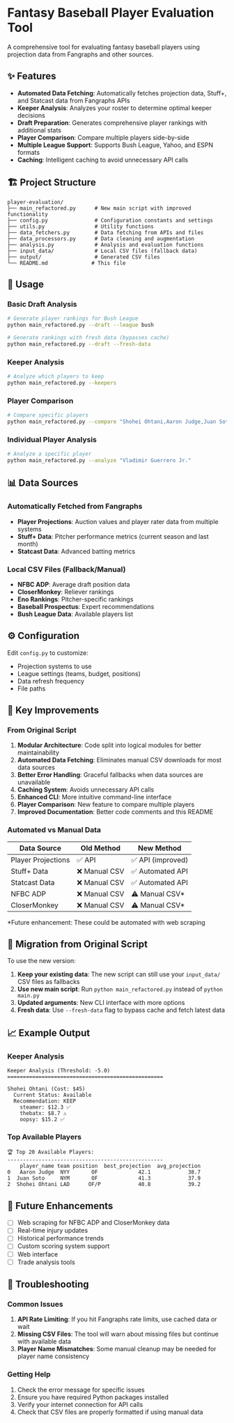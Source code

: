 # Fantasy Baseball Player Evaluation Tool

A comprehensive tool for evaluating fantasy baseball players using projection data from Fangraphs and other sources.

## ✨ Features

- **Automated Data Fetching**: Automatically fetches projection data, Stuff+, and Statcast data from Fangraphs APIs
- **Keeper Analysis**: Analyzes your roster to determine optimal keeper decisions
- **Draft Preparation**: Generates comprehensive player rankings with additional stats
- **Player Comparison**: Compare multiple players side-by-side
- **Multiple League Support**: Supports Bush League, Yahoo, and ESPN formats
- **Caching**: Intelligent caching to avoid unnecessary API calls

## 🏗️ Project Structure

```
player-evaluation/
├── main_refactored.py      # New main script with improved functionality
├── config.py               # Configuration constants and settings
├── utils.py                # Utility functions
├── data_fetchers.py        # Data fetching from APIs and files
├── data_processors.py      # Data cleaning and augmentation
├── analysis.py             # Analysis and evaluation functions
├── input_data/             # Local CSV files (fallback data)
├── output/                 # Generated CSV files
└── README.md              # This file
```

## 🚀 Usage

### Basic Draft Analysis

```bash
# Generate player rankings for Bush League
python main_refactored.py --draft --league bush

# Generate rankings with fresh data (bypasses cache)
python main_refactored.py --draft --fresh-data
```

### Keeper Analysis

```bash
# Analyze which players to keep
python main_refactored.py --keepers
```

### Player Comparison

```bash
# Compare specific players
python main_refactored.py --compare "Shohei Ohtani,Aaron Judge,Juan Soto"
```

### Individual Player Analysis

```bash
# Analyze a specific player
python main_refactored.py --analyze "Vladimir Guerrero Jr."
```

## 📊 Data Sources

### Automatically Fetched from Fangraphs

- **Player Projections**: Auction values and player rater data from multiple systems
- **Stuff+ Data**: Pitcher performance metrics (current season and last month)
- **Statcast Data**: Advanced batting metrics

### Local CSV Files (Fallback/Manual)

- **NFBC ADP**: Average draft position data
- **CloserMonkey**: Reliever rankings
- **Eno Rankings**: Pitcher-specific rankings
- **Baseball Prospectus**: Expert recommendations
- **Bush League Data**: Available players list

## ⚙️ Configuration

Edit `config.py` to customize:

- Projection systems to use
- League settings (teams, budget, positions)
- Data refresh frequency
- File paths

## 🔧 Key Improvements

### From Original Script

1. **Modular Architecture**: Code split into logical modules for better maintainability
2. **Automated Data Fetching**: Eliminates manual CSV downloads for most data sources
3. **Better Error Handling**: Graceful fallbacks when data sources are unavailable
4. **Caching System**: Avoids unnecessary API calls
5. **Enhanced CLI**: More intuitive command-line interface
6. **Player Comparison**: New feature to compare multiple players
7. **Improved Documentation**: Better code comments and this README

### Automated vs Manual Data

| Data Source        | Old Method    | New Method        |
| ------------------ | ------------- | ----------------- |
| Player Projections | ✅ API        | ✅ API (improved) |
| Stuff+ Data        | ❌ Manual CSV | ✅ Automated API  |
| Statcast Data      | ❌ Manual CSV | ✅ Automated API  |
| NFBC ADP           | ❌ Manual CSV | ⚠️ Manual CSV\*   |
| CloserMonkey       | ❌ Manual CSV | ⚠️ Manual CSV\*   |

\*Future enhancement: These could be automated with web scraping

## 🚦 Migration from Original Script

To use the new version:

1. **Keep your existing data**: The new script can still use your `input_data/` CSV files as fallbacks
2. **Use new main script**: Run `python main_refactored.py` instead of `python main.py`
3. **Updated arguments**: New CLI interface with more options
4. **Fresh data**: Use `--fresh-data` flag to bypass cache and fetch latest data

## 📈 Example Output

### Keeper Analysis

```
Keeper Analysis (Threshold: -5.0)
==================================================

Shohei Ohtani (Cost: $45)
  Current Status: Available
  Recommendation: KEEP
    steamer: $12.3 ✅
    thebatx: $8.7 ⚠️
    oopsy: $15.2 ✅
```

### Top Available Players

```
🏆 Top 20 Available Players:
--------------------------------------------------
    player_name team position  best_projection  avg_projection
0   Aaron Judge  NYY       OF             42.1            38.7
1  Juan Soto     NYM       OF             41.3            37.9
2  Shohei Ohtani LAD      OF/P            40.8            39.2
```

## 🔮 Future Enhancements

- [ ] Web scraping for NFBC ADP and CloserMonkey data
- [ ] Real-time injury updates
- [ ] Historical performance trends
- [ ] Custom scoring system support
- [ ] Web interface
- [ ] Trade analysis tools

## 🐛 Troubleshooting

### Common Issues

1. **API Rate Limiting**: If you hit Fangraphs rate limits, use cached data or wait
2. **Missing CSV Files**: The tool will warn about missing files but continue with available data
3. **Player Name Mismatches**: Some manual cleanup may be needed for player name consistency

### Getting Help

1. Check the error message for specific issues
2. Ensure you have required Python packages installed
3. Verify your internet connection for API calls
4. Check that CSV files are properly formatted if using manual data
